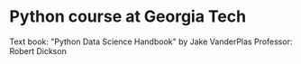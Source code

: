 # Python course at Georgia Tech
Text book: "Python Data Science Handbook" by Jake VanderPlas
Professor: Robert Dickson